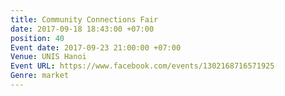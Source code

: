 ```yaml
---
title: Community Connections Fair
date: 2017-09-18 18:43:00 +07:00
position: 40
Event date: 2017-09-23 21:00:00 +07:00
Venue: UNIS Hanoi
Event URL: https://www.facebook.com/events/1302168716571925
Genre: market
---
```


